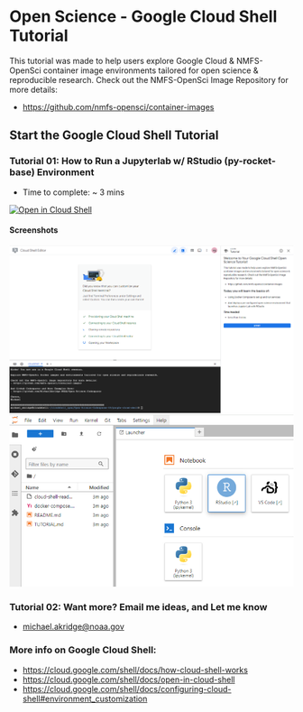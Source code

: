 # Open Science - Google Cloud Shell Tutorial
This tutorial was made to help users explore Google Cloud & NMFS-OpenSci container image environments tailored for open science & reproducible research. Check out the NMFS-OpenSci Image Repository for more details:
- https://github.com/nmfs-opensci/container-images

## Start the Google Cloud Shell Tutorial
### Tutorial 01: How to Run a Jupyterlab w/ RStudio (py-rocket-base) Environment
- Time to complete: ~ 3 mins

[![Open in Cloud Shell](https://gstatic.com/cloudssh/images/open-btn.svg)](https://shell.cloud.google.com/cloudshell/editor?cloudshell_git_repo=https%3A%2F%2Fgithub.com%2FMichaelAkridge-NOAA%2FOpen-Science-Codespaces&cloudshell_print=cloud-shell-readme.txt&cloudshell_workspace=google-cloud-shell&cloudshell_tutorial=TUTORIAL.md)

#### Screenshots
<img src="./docs/s01a.png"/>
<img src="./docs/s07.png"/>

### Tutorial 02: Want more? Email me ideas, and Let me know
- michael.akridge@noaa.gov

### More info on Google Cloud Shell:
- https://cloud.google.com/shell/docs/how-cloud-shell-works
- https://cloud.google.com/shell/docs/open-in-cloud-shell
- https://cloud.google.com/shell/docs/configuring-cloud-shell#environment_customization

